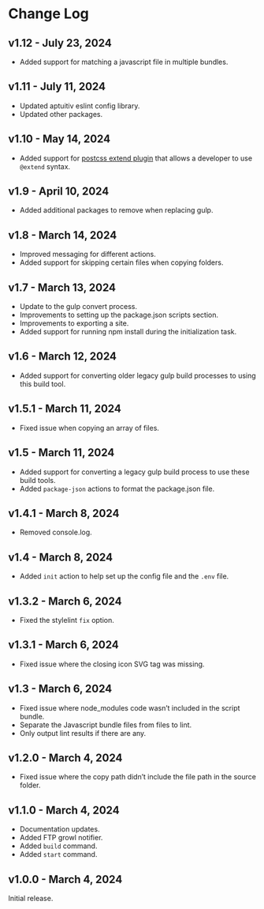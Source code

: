 # Change Log

## v1.12 - July 23, 2024

- Added support for matching a javascript file in multiple bundles.

## v1.11 - July 11, 2024

- Updated aptuitiv eslint config library.
- Updated other packages.

## v1.10 - May 14, 2024

- Added support for [postcss extend plugin](https://github.com/travco/postcss-extend) that allows a developer to use `@extend` syntax.

## v1.9 - April 10, 2024

- Added additional packages to remove when replacing gulp.

## v1.8 - March 14, 2024

- Improved messaging for different actions.
- Added support for skipping certain files when copying folders.

## v1.7 - March 13, 2024

- Update to the gulp convert process.
- Improvements to setting up the package.json scripts section.
- Improvements to exporting a site.
- Added support for running npm install during the initialization task.

## v1.6 - March 12, 2024

- Added support for converting older legacy gulp build processes to using this build tool.

## v1.5.1 - March 11, 2024

- Fixed issue when copying an array of files.

## v1.5 - March 11, 2024

- Added support for converting a legacy gulp build process to use these build tools.
- Added `package-json` actions to format the package.json file.

## v1.4.1 - March 8, 2024

- Removed console.log.

## v1.4 - March 8, 2024

- Added `init` action to help set up the config file and the `.env` file.

## v1.3.2 - March 6, 2024

- Fixed the stylelint `fix` option.

## v1.3.1 - March 6, 2024

- Fixed issue where the closing icon SVG tag was missing.
  
## v1.3 - March 6, 2024

- Fixed issue where node_modules code wasn’t included in the script bundle.
- Separate the Javascript bundle files from files to lint.
- Only output lint results if there are any.

## v1.2.0 - March 4, 2024

- Fixed issue where the copy path didn’t include the file path in the source folder.

## v1.1.0 - March 4, 2024

- Documentation updates.
- Added FTP growl notifier.
- Added `build` command.
- Added `start` command.

## v1.0.0 - March 4, 2024

Initial release.
